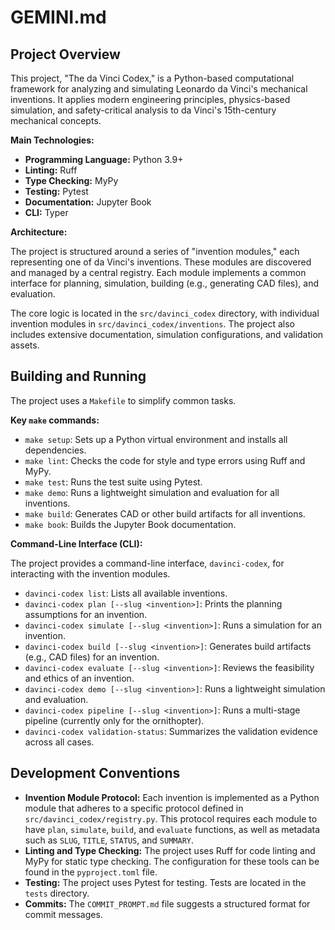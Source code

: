 # GEMINI.md

## Project Overview

This project, "The da Vinci Codex," is a Python-based computational framework for analyzing and simulating Leonardo da Vinci's mechanical inventions. It applies modern engineering principles, physics-based simulation, and safety-critical analysis to da Vinci's 15th-century mechanical concepts.

**Main Technologies:**

*   **Programming Language:** Python 3.9+
*   **Linting:** Ruff
*   **Type Checking:** MyPy
*   **Testing:** Pytest
*   **Documentation:** Jupyter Book
*   **CLI:** Typer

**Architecture:**

The project is structured around a series of "invention modules," each representing one of da Vinci's inventions. These modules are discovered and managed by a central registry. Each module implements a common interface for planning, simulation, building (e.g., generating CAD files), and evaluation.

The core logic is located in the `src/davinci_codex` directory, with individual invention modules in `src/davinci_codex/inventions`. The project also includes extensive documentation, simulation configurations, and validation assets.

## Building and Running

The project uses a `Makefile` to simplify common tasks.

**Key `make` commands:**

*   `make setup`: Sets up a Python virtual environment and installs all dependencies.
*   `make lint`: Checks the code for style and type errors using Ruff and MyPy.
*   `make test`: Runs the test suite using Pytest.
*   `make demo`: Runs a lightweight simulation and evaluation for all inventions.
*   `make build`: Generates CAD or other build artifacts for all inventions.
*   `make book`: Builds the Jupyter Book documentation.

**Command-Line Interface (CLI):**

The project provides a command-line interface, `davinci-codex`, for interacting with the invention modules.

*   `davinci-codex list`: Lists all available inventions.
*   `davinci-codex plan [--slug <invention>]`: Prints the planning assumptions for an invention.
*   `davinci-codex simulate [--slug <invention>]`: Runs a simulation for an invention.
*   `davinci-codex build [--slug <invention>]`: Generates build artifacts (e.g., CAD files) for an invention.
*   `davinci-codex evaluate [--slug <invention>]`: Reviews the feasibility and ethics of an invention.
*   `davinci-codex demo [--slug <invention>]`: Runs a lightweight simulation and evaluation.
*   `davinci-codex pipeline [--slug <invention>]`: Runs a multi-stage pipeline (currently only for the ornithopter).
*   `davinci-codex validation-status`: Summarizes the validation evidence across all cases.

## Development Conventions

*   **Invention Module Protocol:** Each invention is implemented as a Python module that adheres to a specific protocol defined in `src/davinci_codex/registry.py`. This protocol requires each module to have `plan`, `simulate`, `build`, and `evaluate` functions, as well as metadata such as `SLUG`, `TITLE`, `STATUS`, and `SUMMARY`.
*   **Linting and Type Checking:** The project uses Ruff for code linting and MyPy for static type checking. The configuration for these tools can be found in the `pyproject.toml` file.
*   **Testing:** The project uses Pytest for testing. Tests are located in the `tests` directory.
*   **Commits:** The `COMMIT_PROMPT.md` file suggests a structured format for commit messages.
